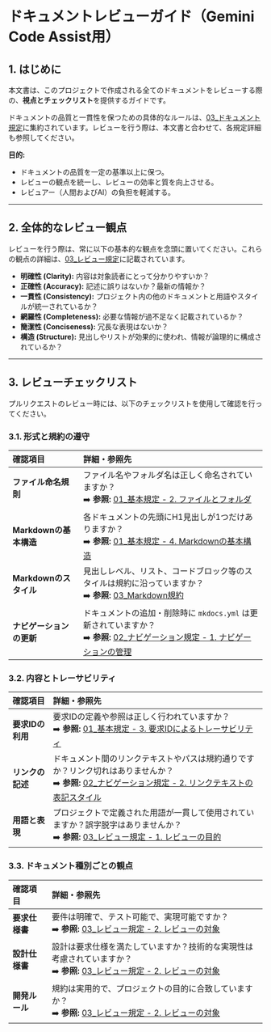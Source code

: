 # ドキュメントレビューガイド（Gemini Code Assist用）

## 1. はじめに

本文書は、このプロジェクトで作成される全てのドキュメントをレビューする際の、**視点とチェックリスト**を提供するガイドです。

ドキュメントの品質と一貫性を保つための具体的なルールは、[03_ドキュメント規定](../Docs/03_開発ルール/03_ドキュメント規定/README.md)に集約されています。レビューを行う際は、本文書と合わせて、各規定詳細も参照してください。

**目的:**
*   ドキュメントの品質を一定の基準以上に保つ。
*   レビューの観点を統一し、レビューの効率と質を向上させる。
*   レビュアー（人間およびAI）の負担を軽減する。

---

## 2. 全体的なレビュー観点

レビューを行う際は、常に以下の基本的な観点を念頭に置いてください。これらの観点の詳細は、[03_レビュー規定](../Docs/03_開発ルール/03_ドキュメント規定/03_レビュー規定.md)に記載されています。

*   **明確性 (Clarity):** 内容は対象読者にとって分かりやすいか？
*   **正確性 (Accuracy):** 記述に誤りはないか？最新の情報か？
*   **一貫性 (Consistency):** プロジェクト内の他のドキュメントと用語やスタイルが統一されているか？
*   **網羅性 (Completeness):** 必要な情報が過不足なく記載されているか？
*   **簡潔性 (Conciseness):** 冗長な表現はないか？
*   **構造 (Structure):** 見出しやリストが効果的に使われ、情報が論理的に構成されているか？

---

## 3. レビューチェックリスト

プルリクエストのレビュー時には、以下のチェックリストを使用して確認を行ってください。

### 3.1. 形式と規約の遵守

| 確認項目 | 詳細・参照先 |
| :--- | :--- |
| **ファイル命名規則** | ファイル名やフォルダ名は正しく命名されていますか？ <br> ➡️ **参照:** [01_基本規定 - 2. ファイルとフォルダ](../Docs/03_開発ルール/03_ドキュメント規定/01_基本規定.md#2-ファイルとフォルダ) |
| **Markdownの基本構造** | 各ドキュメントの先頭にH1見出しが1つだけありますか？ <br> ➡️ **参照:** [01_基本規定 - 4. Markdownの基本構造](../Docs/03_開発ルール/03_ドキュメント規定/01_基本規定.md#4-markdownの基本構造) |
| **Markdownのスタイル** | 見出しレベル、リスト、コードブロック等のスタイルは規約に沿っていますか？ <br> ➡️ **参照:** [03_Markdown規約](../Docs/03_開発ルール/04_コーディング規定/05_設定ファイル/03_Markdown規約.md) |
| **ナビゲーションの更新** | ドキュメントの追加・削除時に `mkdocs.yml` は更新されていますか？ <br> ➡️ **参照:** [02_ナビゲーション規定 - 1. ナビゲーションの管理](../Docs/03_開発ルール/03_ドキュメント規定/02_ナビゲーション規定.md#1-ナビゲーションの管理-mkdocsyml) |

### 3.2. 内容とトレーサビリティ

| 確認項目 | 詳細・参照先 |
| :--- | :--- |
| **要求IDの利用** | 要求IDの定義や参照は正しく行われていますか？ <br> ➡️ **参照:** [01_基本規定 - 3. 要求IDによるトレーサビリティ](../Docs/03_開発ルール/03_ドキュメント規定/01_基本規定.md#3-要求idによるトレーサビリティ) |
| **リンクの記述** | ドキュメント間のリンクテキストやパスは規約通りですか？リンク切れはありませんか？ <br> ➡️ **参照:** [02_ナビゲーション規定 - 2. リンクテキストの表記スタイル](../Docs/03_開発ルール/03_ドキュメント規定/02_ナビゲーション規定.md#2-リンクテキストの表記スタイル) |
| **用語と表現** | プロジェクトで定義された用語が一貫して使用されていますか？誤字脱字はありませんか？ <br> ➡️ **参照:** [03_レビュー規定 - 1. レビューの目的](../Docs/03_開発ルール/03_ドキュメント規定/03_レビュー規定.md#1-レビューの目的) |

### 3.3. ドキュメント種別ごとの観点

| 確認項目 | 詳細・参照先 |
| :--- | :--- |
| **要求仕様書** | 要件は明確で、テスト可能で、実現可能ですか？ <br> ➡️ **参照:** [03_レビュー規定 - 2. レビューの対象](../Docs/03_開発ルール/03_ドキュメント規定/03_レビュー規定.md#2-レビューの対象) |
| **設計仕様書** | 設計は要求仕様を満たしていますか？技術的な実現性は考慮されていますか？ <br> ➡️ **参照:** [03_レビュー規定 - 2. レビューの対象](../Docs/03_開発ルール/03_ドキュメント規定/03_レビュー規定.md#2-レビューの対象) |
| **開発ルール** | 規約は実用的で、プロジェクトの目的に合致していますか？ <br> ➡️ **参照:** [03_レビュー規定 - 2. レビューの対象](../Docs/03_開発ルール/03_ドキュメント規定/03_レビュー規定.md#2-レビューの対象) |
